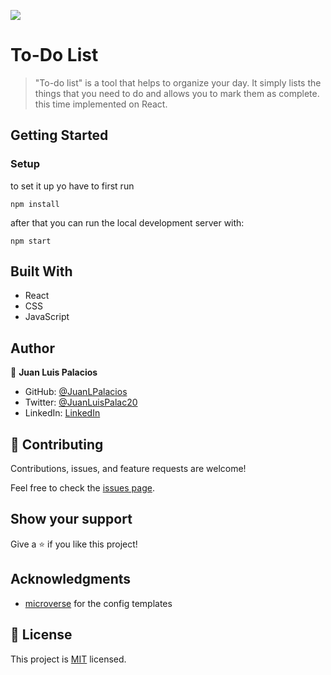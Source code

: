 ![](https://img.shields.io/badge/Microverse-blueviolet)

# To-Do List 

> "To-do list" is a tool that helps to organize your day. It simply lists the things that you need to do and allows you to mark them as complete. this time implemented on React.


## Getting Started

### Setup


to set it up yo have to first run 

```
npm install
```

after that you can run the local development server with:
```
npm start
```

## Built With

- React
- CSS
- JavaScript

## Author

👤 **Juan Luis Palacios**

- GitHub: [@JuanLPalacios](https://github.com/JuanLPalacios)
- Twitter: [@JuanLuisPalac20](https://twitter.com/twitterhandle)
- LinkedIn: [LinkedIn](https://www.linkedin.com/in/juan-luis-palacios-p%C3%A9rez-95b39a228/)


## 🤝 Contributing

Contributions, issues, and feature requests are welcome!

Feel free to check the [issues page](../../issues/).

## Show your support

Give a ⭐️ if you like this project!

## Acknowledgments

- [microverse](http://www.microverse.org) for the config templates

## 📝 License

This project is [MIT](./LICENSE.md) licensed.
